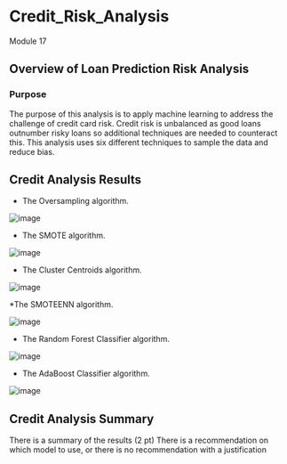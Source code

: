 # Credit_Risk_Analysis
Module 17


## Overview of Loan Prediction Risk Analysis

### Purpose
The purpose of this analysis is to apply machine learning to address the challenge of credit card risk. Credit risk is unbalanced as good loans outnumber risky loans so additional techniques are needed to counteract this. This analysis uses six different techniques to sample the data and reduce bias. 

## Credit Analysis Results
* The Oversampling algorithm.

![image](https://user-images.githubusercontent.com/103475613/181423722-78bd7487-0fd5-43dd-8b17-58445c829e8b.png)


* The SMOTE algorithm.  

![image](https://user-images.githubusercontent.com/103475613/181423251-c1e01235-5574-4634-be7c-ae94d4029bb7.png)

* The Cluster Centroids algorithm.  

![image](https://user-images.githubusercontent.com/103475613/181423209-b59f0e41-38fb-4491-99ab-2da58a7eca42.png)

*The SMOTEENN algorithm.

![image](https://user-images.githubusercontent.com/103475613/181423328-0143fb9e-2e09-471f-80b4-a57908ab7c0a.png)

* The Random Forest Classifier algorithm. 

![image](https://user-images.githubusercontent.com/103475613/181423022-26bd73a6-70ba-4f4b-9931-080abbc80622.png)

* The AdaBoost Classifier algorithm. 

![image](https://user-images.githubusercontent.com/103475613/181423085-e2e19e7a-9c3b-456d-b4a1-7002178121e0.png)

## Credit Analysis Summary
There is a summary of the results (2 pt)
There is a recommendation on which model to use, or there is no recommendation with a justification
